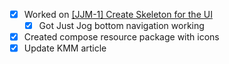 - [x] Worked on [[JJM-1] Create Skeleton for the UI](https://github.com/users/RamziJabali/projects/2/views/1?pane=issue&itemId=94317695)
	- [x] Got Just Jog bottom navigation working 
- [x] Created compose resource package with icons
- [x] Update KMM article
